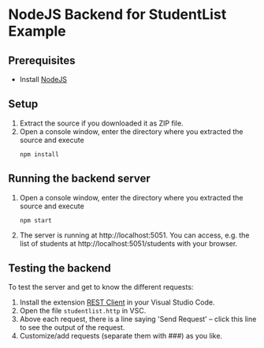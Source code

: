 # NodeJS Backend for StudentList Example

## Prerequisites

* Install [NodeJS](https://nodejs.org/en/download/)

## Setup

1. Extract the source if you downloaded it as ZIP file. 
2. Open a console window, enter the directory where you extracted the source and execute
    ```
    npm install
    ```

## Running the backend server

1. Open a console window, enter the directory where you extracted the source and execute
    ```
    npm start
    ```
2. The server is running at 
http://localhost:5051. You can access, e.g. the list of students at 
http://localhost:5051/students with your browser. 

## Testing the backend

To test the server and get to know the different requests:
1. Install the extension [REST Client](https://marketplace.visualstudio.com/items?itemName=humao.rest-client) in your Visual Studio Code. 
2. Open the file `studentlist.http` in VSC. 
3. Above each request, there is a line saying 'Send Request' – click this line to see the output of the request. 
4. Customize/add requests (separate them with ###) as you like. 

<!-- > ## **CORS Note**
> The backend needs to allow access from your frontend (client) explicitly (see chapter CORS). 
> If you frontend does not run at http://localhost:5500, you need to **change line 10 in `StudentRoutes.js`**, e.g. from 
> ```js
> let corsOptions = {origin: 'http://127.0.0.1:5500', optionsSuccessStatus: 200}
> ```
> to
> ```js
> let corsOptions = {origin: 'http://127.0.0.1:5501', optionsSuccessStatus: 200}
> ```
> or something similar. -->

